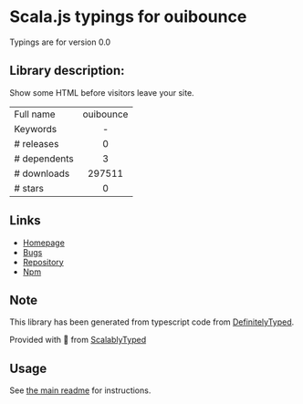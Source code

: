 
# Scala.js typings for ouibounce

Typings are for version 0.0

## Library description:
Show some HTML before visitors leave your site.

|                    |                 |
| ------------------ | :-------------: |
| Full name          | ouibounce |
| Keywords           | - |
| # releases         | 0 |
| # dependents       | 3 |
| # downloads        | 297511 |
| # stars            | 0 |

## Links
- [Homepage](https://github.com/carlsednaoui/ouibounce)
- [Bugs](https://github.com/carlsednaoui/ouibounce/issues)
- [Repository](https://github.com/carlsednaoui/ouibounce)
- [Npm](https://www.npmjs.com/package/ouibounce)
    


## Note
This library has been generated from typescript code from [DefinitelyTyped](https://definitelytyped.org).

Provided with :purple_heart: from [ScalablyTyped](https://github.com/oyvindberg/ScalablyTyped)

## Usage
See [the main readme](../../readme.md) for instructions.


